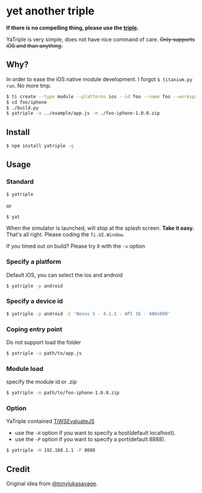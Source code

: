# yet another triple

**If there is no compelling thing, please use the [triple](https://github.com/tonylukasavage/triple).**

YaTriple is very simple, does not have nice command of care. ~~Only supports iOS and than anything.~~

## Why?

In order to ease the iOS native module development. I forgot ```$ titanium.py run```. No more tmp.

```sh
$ ti create --type module --platforms ios --id foo --name foo --workspace-dir . --url http://
$ cd foo/iphone
$ ./build.py
$ yatriple -a ../example/app.js -m ./foo-iphone-1.0.0.zip
```

## Install

```sh
$ npm install yatriple -g
```

## Usage

### Standard

```sh
$ yatriple
```

or

```sh
$ yat
```

When the simulator is launched, will stop at the splash screen. **Take it easy.** That's all right. Please coding the ```Ti.UI.Window```.

If you timed out on build? Please try it with the ```-v``` option

### Specify a platform

Default iOS, you can select the ios and android

```sh
$ yatriple -p android
```

### Specify a device id

```sh
$ yatriple -p android -C 'Nexus S - 4.1.1 - API 16 - 480x800'
```

### Coping entry point

Do not support load the folder

```sh
$ yatriple -a path/to/app.js
```

### Module load

specify the module id or .zip

```sh
$ yatriple -m path/to/foo-iphone-1.0.0.zip
```

### Option

YaTriple contained [TiWSEvaluateJS](https://github.com/k0sukey/TiWSEvaluateJS)

* use the ```-H``` option if you want to specify a host(default localhost).
* use the ```-P``` option if you want to specify a port(default 8888).

```sh
$ yatriple -H 192.168.1.1 -P 8080
```

## Credit

Original idea from [@tonylukasavage](https://github.com/tonylukasavage).